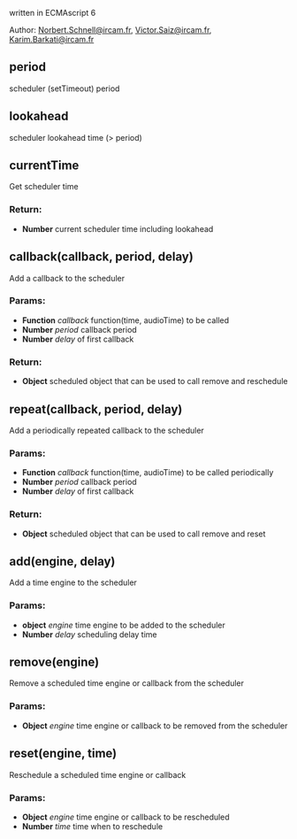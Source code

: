 

<!-- Start ./src/index.js -->

written in ECMAscript 6

Author: Norbert.Schnell@ircam.fr, Victor.Saiz@ircam.fr, Karim.Barkati@ircam.fr

## period

scheduler (setTimeout) period

## lookahead

scheduler lookahead time (> period)

## currentTime

Get scheduler time

### Return:

* **Number** current scheduler time including lookahead

## callback(callback, period, delay)

Add a callback to the scheduler

### Params: 

* **Function** *callback* function(time, audioTime) to be called
* **Number** *period* callback period
* **Number** *delay* of first callback

### Return:

* **Object** scheduled object that can be used to call remove and reschedule

## repeat(callback, period, delay)

Add a periodically repeated callback to the scheduler

### Params: 

* **Function** *callback* function(time, audioTime) to be called periodically
* **Number** *period* callback period
* **Number** *delay* of first callback

### Return:

* **Object** scheduled object that can be used to call remove and reset

## add(engine, delay)

Add a time engine to the scheduler

### Params: 

* **object** *engine* time engine to be added to the scheduler
* **Number** *delay* scheduling delay time

## remove(engine)

Remove a scheduled time engine or callback from the scheduler

### Params: 

* **Object** *engine* time engine or callback to be removed from the scheduler

## reset(engine, time)

Reschedule a scheduled time engine or callback

### Params: 

* **Object** *engine* time engine or callback to be rescheduled
* **Number** *time* time when to reschedule

<!-- End ./src/index.js -->

